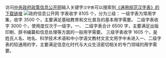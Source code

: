 访问[中央政府政策信息公开网](https://www.gov.cn/zhengce/xxgk/)输入关键字`汉字表`可以搜索到[《通用规范汉字表》的下载链接](https://www.gov.cn/zhengce/content/2013-08/19/W020130822615096093968.pdf)
![政府信息公开网](https://lib.zhaiduting.work.gd/uPic/%E6%94%BF%E5%BA%9C%E4%BF%A1%E6%81%AF%E5%85%AC%E5%BC%80%E7%BD%91.png)
字表收字 8105 个，分为三级：
一级字表为常用字集，收字 3500 个，主要满足基础教育和文化普及的基本用字需要。
二级字表收字 3000 个，使用度仅次于一级字。一、 二级字表合计 6500 字，主要满足出版印刷、辞书编纂和信息处理等方面的一般用字需要。
三级字表收字 1605 个，是姓氏人名、地名、科学技术术语和中小学语文教材文言文用字中未进入一、二级字表的较通用的字，主要满足信息化时代与大众生活密切相关的专门领域的用字需要。
